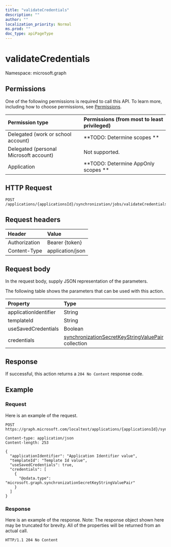 ```yaml
---
title: "validateCredentials"
description: ""
author: ""
localization_priority: Normal
ms.prod: ""
doc_type: apiPageType
---
```


# validateCredentials

Namespace: microsoft.graph



## Permissions
One of the following permissions is required to call this API. To learn more, including how to choose permissions, see [Permissions](/concepts/permissions-reference.md).

|Permission type|Permissions (from most to least privileged)|
|:---|:---|
|Delegated (work or school account)|**TODO: Determine scopes **|
|Delegated (personal Microsoft account)|Not supported.|
|Application|**TODO: Determine AppOnly scopes **|

## HTTP Request
<!-- {
  "blockType": "ignored"
}
-->
``` http
POST /applications/{applicationsId}/synchronization/jobs/validateCredentials
```

## Request headers
|Header|Value|
|:---|:---|
|Authorization|Bearer {token}|
|Content-Type|application/json|

## Request body
In the request body, supply JSON representation of the parameters.

The following table shows the parameters that can be used with this action.

|Property|Type|Description|
|:---|:---|:---|
|applicationIdentifier|String||
|templateId|String||
|useSavedCredentials|Boolean||
|credentials|[synchronizationSecretKeyStringValuePair](../resources/synchronizationsecretkeystringvaluepair.md) collection||



## Response
If successful, this action returns a `204 No Content` response code.

## Example

### Request
Here is an example of the request.
<!-- {
  "blockType": "request",
  "name": "synchronizationjob_validatecredentials"
}
-->
``` http
POST https://graph.microsoft.com/localtest/applications/{applicationsId}/synchronization/jobs/validateCredentials

Content-type: application/json
Content-length: 253

{
  "applicationIdentifier": "Application Identifier value",
  "templateId": "Template Id value",
  "useSavedCredentials": true,
  "credentials": [
    {
      "@odata.type": "microsoft.graph.synchronizationSecretKeyStringValuePair"
    }
  ]
}
```

### Response
Here is an example of the response. Note: The response object shown here may be truncated for brevity. All of the properties will be returned from an actual call.
<!-- {
  "blockType": "response",
  "truncated": true
}
-->
``` http
HTTP/1.1 204 No Content
```

